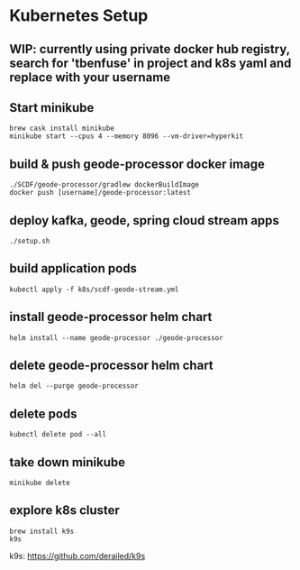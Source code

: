 # Kubernetes Setup

## WIP: currently using private docker hub registry, search for 'tbenfuse' in project and k8s yaml and replace with your  username

## Start minikube
```shell script
brew cask install minikube
minikube start --cpus 4 --memory 8096 --vm-driver=hyperkit
```

## build & push geode-processor docker image
``` 
./SCDF/geode-processor/gradlew dockerBuildImage
docker push [username]/geode-processor:latest
```

## deploy kafka, geode, spring cloud stream apps
```
./setup.sh
```

## build application pods
```
kubectl apply -f k8s/scdf-geode-stream.yml
```

## install geode-processor helm chart
```shell script
helm install --name geode-processor ./geode-processor
```

## delete geode-processor helm chart
```shell script
helm del --purge geode-processor
```



## delete pods
```
kubectl delete pod --all
```

## take down minikube
```
minikube delete
```


## explore k8s cluster
```
brew install k9s
k9s
```
k9s: https://github.com/derailed/k9s

